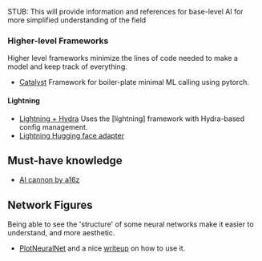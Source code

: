 STUB: 
This will provide information and references for base-level AI for more simplified understanding of the field



### Higher-level Frameworks
Higher level frameworks minimize the lines of code needed to make a model and keep track of everything.

- [Catalyst](https://github.com/catalyst-team/catalyst) Framework for boiler-plate minimal ML calling using pytorch. 

#### Lightning
- [Lightning + Hydra](https://github.com/ashleve/lightning-hydra-template) Uses the [lightning] framework with Hydra-based config management.
- [Lightning Hugging face adapter](https://github.com/mariomeissner/lightning-hydra-transformers/blob/main/src/architectures/hf_model.py)

## Must-have knowledge

- [AI cannon by a16z](https://a16z.com/2023/05/25/ai-canon/)


## Network Figures

Being able to see the 'structure' of some neural networks make it easier to understand, and more aesthetic.

- [PlotNeuralNet](https://github.com/HarisIqbal88/PlotNeuralNet) and a nice [writeup](https://pub.towardsai.net/creating-stunning-neural-network-visualizations-with-chatgpt-and-plotneuralnet-adab37589e5) on how to use it.
